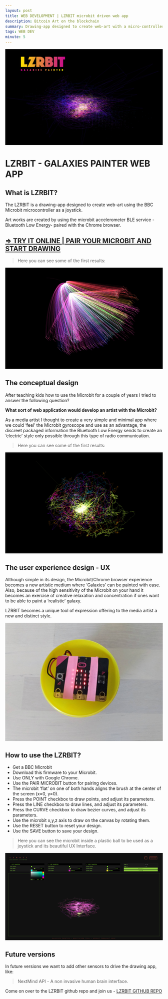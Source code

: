 ```yaml
---
layout: post
title: WEB DEVELOPMENT | LZRBIT microbit driven web app
description: Bitcoin Art on the blockchain
summary: Drawing-app designed to create web-art with a micro-controller.
tags: WEB DEV
minute: 5
---
```


![LZRBIT - microbit driven web app](/assets/images/code/LZRBIT/LZR.png)

# LZRBIT - GALAXIES PAINTER WEB APP

## What is LZRBIT?

The LZRBIT is a drawing-app designed to create web-art using the BBC Microbit microcontroller as a joystick.

Art works are created by using the microbit accelerometer BLE service - Bluetooth Low Energy- paired with the Chrome browser.

## [=> TRY IT ONLINE | PAIR YOUR MICROBIT AND START DRAWING](https://lzrbit3.netlify.app/)

> Here you can see some of the first results:

![LZRBIT - microbit driven web app](/assets/images/code/LZRBIT/lzr-new-4.jpg)

## The conceptual design

After teaching kids how to use the Microbit for a couple of years I tried to answer the following question?

**What sort of web application would develop an artist with the Microbit?**

As a media artist I thought to create a very simple and minimal app where we could ‘feel’ the Microbit gyroscope and use as an advantage, the discreet packaged information the Bluetooth Low Energy sends to create an ‘electric’ style only possible through this type of radio communication.

> Here you can see some of the first results:

![LZRBIT - microbit driven web app](/assets/images/code/LZRBIT/lzr-new-3.jpg)

## The user experience design - UX

Although simple in its design, the Microbit/Chrome browser experience becomes a new artistic medium where ‘Galaxies’ can be painted with ease. Also, because of the high sensitivity of the Microbit on your hand it becomes an exercise of creative relaxation and concentration if ones want to be able to paint a ‘realistic’ galaxy.

LZRBIT becomes a unique tool of expression offering to the media artist a new and distinct style.

![LZRBIT - microbit driven web app](/assets/images/code/LZRBIT/mb-2.jpg)

## How to use the LZRBIT?

* Get a BBC Microbit
* Download this firmware to your Microbit.
* Use ONLY with Google Chrome.
* Use the PAIR MICROBIT button for pairing devices.
* The microbit ‘flat’ on one of both hands aligns the brush at the center of the screen (x=0, y=0).
* Press the POINT checkbox to draw points, and adjust its parameters.
* Press the LINE checkbox to draw lines, and adjust its parameters.
* Press the CURVE checkbox to draw bezier curves, and adjust its parameters.
* Use the microbit x,y,z axis to draw on the canvas by rotating them.
* Use the RESET button to reset your design.
* Use the SAVE button to save your design.

> Here you can see the microbit inside a plastic ball to be used as a joystick and its beautiful UX Interface.

![LZRBIT - microbit driven web app](/assets/images/code/LZRBIT/UX-3.png)

## Future versions

In future versions we want to add other sensors to drive the drawing app, like:

> NextMind API - A non invasive human brain interface.

Come on over to the LZRBIT github repo and join us - [LZRBIT GITHUB REPO](https://github.com/bernatferragut/lzrbit1.3/blob/master/README.md)
